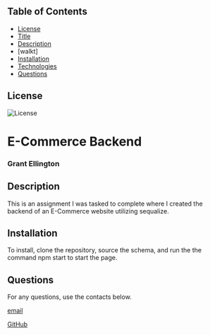 ## Table of Contents
  * [License](#License)
  * [Title](#Title)
  * [Description](#Description)
  * [walkt]
  * [Installation](#Installation)
  * [Technologies](#Technologies)
  * [Questions](#Questions)
  
  ## License
  
  ![License](https://img.shields.io/badge/License-MIT-licenseblue.svg)
  

  # E-Commerce Backend 
  ### Grant Ellington
  
  ## Description
  This is an assignment I was tasked to complete where I created the backend of an E-Commerce website utilizing sequalize.
  
  ## Installation
  To install, clone the repository, source the schema, and run the the command npm start to start the page.
  ## Questions
  For any questions, use the contacts below.
  
  [email](gellingtonem6@gmail.com)
  
  [GitHub](https://github.com/Grant-Ellington)
  

